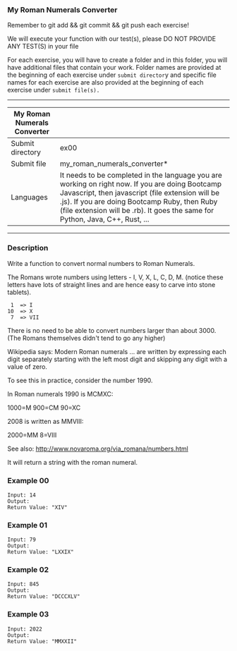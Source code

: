 ### My Roman Numerals Converter
Remember to git add && git commit && git push each exercise!

We will execute your function with our test(s), please DO NOT PROVIDE ANY TEST(S) in your file

For each exercise, you will have to create a folder and in this folder, you will have additional files that contain your work. Folder names are provided at the beginning of each exercise under `submit director`y and specific file names for each exercise are also provided at the beginning of each exercise under `submit file(s).`

----------------------------------------------------------------------------------------------------------------------------------------------------------------------

| My Roman Numerals Converter	|     |
| --------------------------- | --- |
| Submit directory	| ex00 |
| Submit file	| my_roman_numerals_converter* |
| Languages	| It needs to be completed in the language you are working on right now. If you are doing Bootcamp Javascript, then javascript (file extension will be .js). If you are doing Bootcamp Ruby, then Ruby (file extension will be .rb). It goes the same for Python, Java, C++, Rust, ...| 

----------------------------------------------------------------------------------------------------------------------------------------------------------------------

### Description
Write a function to convert normal numbers to Roman Numerals.

The Romans wrote numbers using letters - I, V, X, L, C, D, M. (notice these letters have lots of straight lines and are hence easy to carve into stone tablets).
```
 1  => I
10  => X
 7  => VII
 ```
There is no need to be able to convert numbers larger than about 3000.
(The Romans themselves didn't tend to go any higher)

Wikipedia says: Modern Roman numerals ... are written by expressing each
digit separately starting with the left most digit and skipping any
digit with a value of zero.

To see this in practice, consider the number 1990.

In Roman numerals 1990 is MCMXC:

1000=M
900=CM
90=XC

2008 is written as MMVIII:

2000=MM
8=VIII

See also: http://www.novaroma.org/via_romana/numbers.html

It will return a string with the roman numeral.

### Example 00
```
Input: 14
Output: 
Return Value: "XIV"
```
### Example 01
```
Input: 79
Output: 
Return Value: "LXXIX"
```
### Example 02
```
Input: 845
Output: 
Return Value: "DCCCXLV"
```
### Example 03
```
Input: 2022
Output: 
Return Value: "MMXXII"
```
